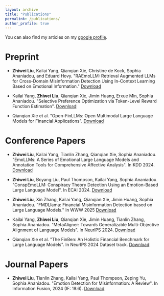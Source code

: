 ```yaml
---
layout: archive
title: "Publications"
permalink: /publications/
author_profile: true
---
```




You can also find my articles on my [google profile](https://scholar.google.com/citations?user=gfqqbIwAAAAJ&hl=en).

Preprint
======

- **Zhiwei Liu**, Kailai Yang, Qianqian Xie, Christine de Kock, Sophia Ananiadou, and Eduard Hovy. "RAEmoLLM: Retrieval Augmented LLMs for Cross-Domain Misinformation Detection Using In-Context Learning Based on Emotional Information." [Download](https://arxiv.org/abs/2406.11093)
  
- Kailai Yang, **Zhiwei Liu**, Qianqian Xie, Jimin Huang, Erxue Min, Sophia Ananiadou. "Selective Preference Optimization via Token-Level Reward Function Estimation". [Download](https://arxiv.org/abs/2406.11093)

- Qianqian Xie et al. "Open-FinLLMs: Open Multimodal Large Language Models for Financial Applications". [Download](https://arxiv.org/abs/2408.11878)


Conference Papers
======

- **Zhiwei Liu**, Kailai Yang, Tianlin Zhang, Qianqian Xie, Sophia Ananiadou. "EmoLLMs: A Series of Emotional Large Language Models and Annotation Tools for Comprehensive Affective Analysis". In KDD 2024. [Download](https://arxiv.org/abs/2401.08508)

- **Zhiwei Liu**, Boyang Liu, Paul Thompson, Kailai Yang, Sophia Ananiadou. "ConspEmoLLM: Conspiracy Theory Detection Using an Emotion-Based Large Language Model". In ECAI 2024. [Download](https://arxiv.org/abs/2403.06765)

- **Zhiwei Liu**, Xin Zhang, Kailai Yang, Qianqian Xie, Jimin Huang, Sophia Ananiadou. "FMDLlama: Financial Misinformation Detection based on Large Language Models." In WWW 2025 [Download](https://arxiv.org/abs/2409.16452)

- Kailai Yang, **Zhiwei Liu**, Qianqian Xie, Jimin Huang, Tianlin Zhang, Sophia Ananiadou. "MetaAligner: Towards Generalizable Multi-Objective Alignment of Language Models". In NeurlPS 2024. [Download](https://arxiv.org/abs/2403.17141)

- Qianqian Xie et al. "The FinBen: An Holistic Financial Benchmark for Large Language Models". In NeurlPS 2024 Dataset track. [Download](https://arxiv.org/abs/2402.12659)


Journal Papers
======
- **Zhiwei Liu**, Tianlin Zhang, Kailai Yang, Paul Thompson, Zeping Yu, Sophia Ananiadou. "Emotion Detection for Misinformation: A Review". In Information Fusion, 2024 (IF: 18.6). [Download](https://doi.org/10.1016/j.inffus.2024.102300)

